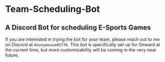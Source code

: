 # Team-Scheduling-Bot

## A Discord Bot for scheduling E-Sports Games

If you are interested in trying the bot for your team, please reach out to me on Discord at `Anonymouse#5776`.
This bot is specifically set up for Onward at the current time, but more customizability will be coming in the very near future.
